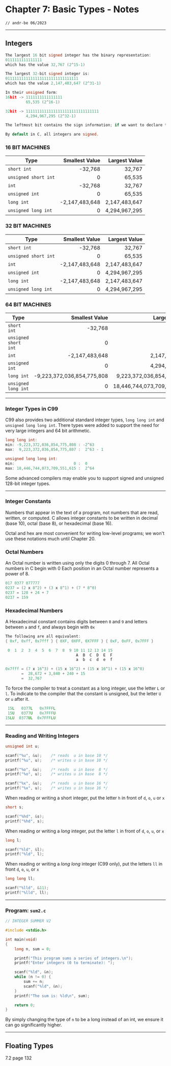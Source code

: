 # Chapter 7: Basic Types - Notes
`// andr-be 06/2023`
***
## Integers
```C
The largest 16 bit signed integer has the binary representation:
0111111111111111
which has the value 32,767 (2^15-1)

The largest 32-bit signed integer is: 
01111111111111111111111111111111
which has the value 2,147,483,647 (2^31-1)

In their unsigned form:
16bit -> 1111111111111111 
         65,535 (2^16-1)

32bit -> 11111111111111111111111111111111 
         4,294,967,295 (2^32-1)

The leftmost bit contains the sign information; if we want to declare that it has no sign bit, we declare it to be unsigned.

By default in C, all integers are signed.
```
### 16 BIT MACHINES
| Type                |        Smallest Value |    Largest Value |
| ------------------- | --------------------: | ----------------:|
|`short int         ` |              -32,768  |          32,767  |
|`unsigned short int` |                    0  |          65,535  |
|`int               ` |              -32,768  |          32,767  |
|`unsigned int      ` |                    0  |          65,535  |
|`long int          ` |       -2,147,483,648  |   2,147,483,647  |
|`unsigned long int ` |                    0  |   4,294,967,295  | 
### 32 BIT MACHINES
| Type                |        Smallest Value |    Largest Value |
| ------------------- | --------------------: | ----------------:|
|`short int         ` |              -32,768  |          32,767  |
|`unsigned short int` |                    0  |          65,535  |
|`int               ` |       -2,147,483,648  |   2,147,483,647  |
|`unsigned int      ` |                    0  |   4,294,967,295  |
|`long int          ` |       -2,147,483,648  |   2,147,483,647  |
|`unsigned long int ` |                    0  |   4,294,967,295  | 
### 64 BIT MACHINES
|Type                |            Smallest Value|            Largest Value |
|--------------------|-------------------------:|-------------------------:|
|`short int         `|                   -32,768|                    32,767|
|`unsigned short int`|                         0|                    65,535|
|`int               `|            -2,147,483,648|             2,147,483,647|
|`unsigned int      `|                         0|             4,294,967,295|
|`long int          `|-9,223,372,036,854,775,808| 9,223,372,036,854,775,807|
|`unsigned long int `|                         0|18,446,744,073,709,551,615| 
***
### Integer Types in C99
C99 also provides two additional standard integer types, `long long int` and `unsigned long long int`. There types were added to support the need for very large integers and 64 bit arithmetic.

```C
long long int:
min: -9,223,372,036,854,775,808 : -2^63
max:  9,223,372,036,854,775,807 :  2^63 - 1

unsigned long long int:
min:                          0 :  0
max: 18,446,744,073,709,551,615 :  2^64
```
Some advanced compilers may enable you to support signed and unsigned 128-bit integer types.
***
### Integer Constants
Numbers that appear in the text of a program, not numbers that are read, written, or computed. C allows integer constants to be written in decimal (base 10), octal (base 8), or hexadecimal (base 16).

Octal and hex are most convenient for writing low-level programs; we won't use these notations much until Chapter 20.
### Octal Numbers
An Octal number is written using only the digits 0 through 7.
All Octal numbers in C begin with 0
Each position in an Octal number represents a power of 8. 
```C
017 0377 077777
0237 = (2 x 8^2) + (3 x 8^1) + (7 * 8^0)
0237 = 128 + 24 + 7
0237 = 159
```
### Hexadecimal Numbers
A Hexadecimal constant contains digits between `0` and `9` and letters between `a` and `f`, and always begin with `0x`
```C
The following are all equivalent:
{ 0xf, 0xff, 0x7fff } { 0XF, 0XFF, 0X7FFF } { 0xF, 0xFF, 0x7FFF }

 0  1  2  3  4  5  6  7  8  9 10 11 12 13 14 15
                               A  B  C  D  E  F
                               a  b  c  d  e  f

0x7fff = (7 x 16^3) + (15 x 16^2) + (15 x 16^1) + (15 x 16^0)
       =  28,672 + 3,840 + 240 + 15 
       =  32,767
```
To force the compiler to treat a constant as a long integer, use the letter `L` or `l`. To indicate to the compiler that the constant is unsigned, but the letter `U` or `u` after it.
```C
 15L   0377L   0x7FFFL
 15U   0377U   0x7FFFU
15LU  0377UL  0x7FFFLU
```
***
### Reading and Writing Integers
```C
unsigned int u;

scanf("%u", &u);    /* reads  u in base 10 */
printf("%u", u);    /* writes u in base 10 */

scanf("%o", &u);    /* reads  u in base  8 */
printf("%o", u);    /* writes u in base  8 */

scanf("%x", &u);    /* reads  u in base 16 */
printf("%x", u);    /* writes u in base 16 */
```
When reading or writing a short integer, put the letter `h` in front of `d`, `o`, `u` or `x`
```C
short s;

scanf("%hd", &s);
printf("%hd", s);
```
When reading or writing a *long* integer, put the letter `l` in front of `d`, `o`, `u`, or `x`
```C
long l;

scanf("%ld", &l);
printf("%ld", l);
```
When reading or writing a *long long* integer (C99 only), put the letters `ll` in front `d`, `o`, `u`, or `x`
```C
long long ll;

scanf("%lld", &11);
printf("%lld", ll);
```
***
### Program: `sum2.c`
```C
// INTEGER SUMMER V2

#include <stdio.h>

int main(void)
{
    long n, sum = 0;

    printf("This program sums a series of integers.\n");
    printf("Enter integers (0 to terminate): ");

    scanf("%ld", &n);
    while (n != 0) {
        sum += n;
        scanf("%ld", &n);
    }
    printf("The sum is: %ld\n", sum);

    return 0;
}
```
By simply changing the type of `n` to be a long instead of an int, we ensure it can go significantly higher.
***
## Floating Types
7.2 page 132